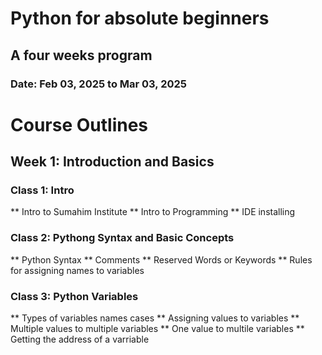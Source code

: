 # Python for absolute beginners
## A four weeks program
### Date: Feb 03, 2025 to Mar 03, 2025
# Course Outlines
## Week 1: Introduction and Basics
### Class 1: Intro
** Intro to Sumahim Institute
** Intro to Programming
** IDE installing

### Class 2: Pythong Syntax and Basic Concepts
** Python Syntax
** Comments
** Reserved Words or Keywords
** Rules for assigning names to variables
### Class 3: Python Variables
** Types of variables names cases
** Assigning values to variables
** Multiple values to multiple variables
** One value to multile variables
** Getting the address of a varriable
